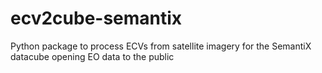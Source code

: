# ecv2cube-semantix
Python package to process ECVs from satellite imagery for the SemantiX datacube opening EO data to the public
